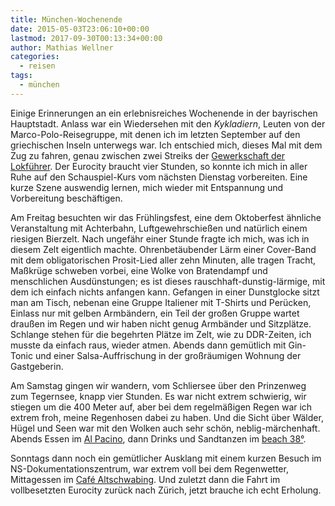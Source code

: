 ```yaml
---
title: München-Wochenende
date: 2015-05-03T23:06:10+00:00
lastmod: 2017-09-30T00:13:34+00:00
author: Mathias Wellner
categories:
  - reisen
tags:
  - münchen
---
```

Einige Erinnerungen an ein erlebnisreiches Wochenende in der bayrischen Hauptstadt. Anlass war ein Wiedersehen mit den _Kykladiern_, Leuten von der Marco-Polo-Reisegruppe, mit denen ich im letzten September auf den griechischen Inseln unterwegs war. Ich entschied mich, dieses Mal mit dem Zug zu fahren, genau zwischen zwei Streiks der <a href="http://www.gdl.de/" title="Gewerkschaft der Lokführer" target="_blank">Gewerkschaft der Lokführer</a>. Der Eurocity braucht vier Stunden, so konnte ich mich in aller Ruhe auf den Schauspiel-Kurs vom nächsten Dienstag vorbereiten. Eine kurze Szene auswendig lernen, mich wieder mit Entspannung und Vorbereitung beschäftigen. 

Am Freitag besuchten wir das Frühlingsfest, eine dem Oktoberfest ähnliche Veranstaltung mit Achterbahn, Luftgewehrschießen und natürlich einem riesigen Bierzelt. Nach ungefähr einer Stunde fragte ich mich, was ich in diesem Zelt eigentlich machte. Ohrenbetäubender Lärm einer Cover-Band mit dem obligatorischen Prosit-Lied aller zehn Minuten, alle tragen Tracht, Maßkrüge schweben vorbei, eine Wolke von Bratendampf und menschlichen Ausdünstungen; es ist dieses rauschhaft-dunstig-lärmige, mit dem ich einfach nichts anfangen kann. Gefangen in einer Dunstglocke sitzt man am Tisch, nebenan eine Gruppe Italiener mit T-Shirts und Perücken, Einlass nur mit gelben Armbändern, ein Teil der großen Gruppe wartet draußen im Regen und wir haben nicht genug Armbänder und Sitzplätze. Schlange stehen für die begehrten Plätze im Zelt, wie zu DDR-Zeiten, ich musste da einfach raus, wieder atmen. Abends dann gemütlich mit Gin-Tonic und einer Salsa-Auffrischung in der großräumigen Wohnung der Gastgeberin. 

Am Samstag gingen wir wandern, vom Schliersee über den Prinzenweg zum Tegernsee, knapp vier Stunden. Es war nicht extrem schwierig, wir stiegen um die 400 Meter auf, aber bei dem regelmäßigen Regen war ich extrem froh, meine Regenhosen dabei zu haben. Und die Sicht über Wälder, Hügel und Seen war mit den Wolken auch sehr schön, neblig-märchenhaft. Abends Essen im <a href="http://www.ristorante-al-pacino.de/" title="Ristorante Al Pacino" target="_blank">Al Pacino</a>, dann Drinks und Sandtanzen im <a href="http://www.beach38.de/" title="beach38°" target="_blank">beach 38°</a>. 

Sonntags dann noch ein gemütlicher Ausklang mit einem kurzen Besuch im NS-Dokumentationszentrum, war extrem voll bei dem Regenwetter, Mittagessen im <a href="http://altschwabing.com/" title="Café Altschwabing" target="_blank">Café Altschwabing</a>. Und zuletzt dann die Fahrt im vollbesetzten Eurocity zurück nach Zürich, jetzt brauche ich echt Erholung.